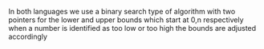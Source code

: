 In both languages we use a binary search type of algorithm with two pointers for the 
lower and upper bounds which start at 0,n respectively
when a number is identified as too low or too high the bounds are adjusted accordingly